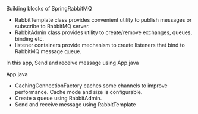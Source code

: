 Building blocks of SpringRabbitMQ
- RabbitTemplate class provides convenient utility to publish messages or subscribe to RabbitMQ server.
- RabbitAdmin class provides utility to create/remove exchanges, queues, binding etc.
- listener containers provide mechanism to create listeners that bind to RabbitMQ message queue.

In this app, Send and receive message using App.java

App.java
- CachingConnectionFactory caches some channels to improve performance. Cache mode and size is configurable.
- Create a queue using RabbitAdmin.
- Send and receive message using RabbitTemplate